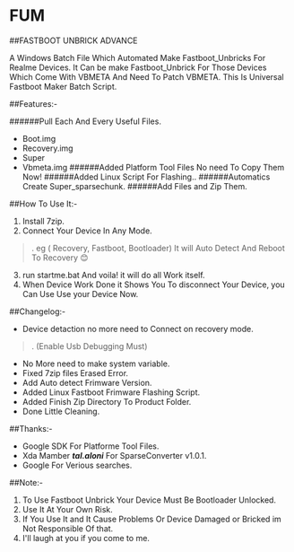 # FUM
##FASTBOOT UNBRICK ADVANCE


A Windows Batch File Which Automated Make Fastboot_Unbricks For Realme Devices. 
It Can be make Fastboot_Unbrick For Those Devices Which Come With VBMETA And Need To Patch VBMETA. 
This Is Universal Fastboot Maker Batch Script. 

##Features:-

######Pull Each And Every Useful Files.
- Boot.img
- Recovery.img
- Super
- Vbmeta.img
######Added Platform Tool Files No need To Copy Them Now!
######Added Linux Script For Flashing..
######Automatics Create Super_sparsechunk.
######Add Files and Zip Them.

##How To Use It:-

1. Install 7zip.
2. Connect Your Device In Any Mode. 
>. eg ( Recovery, Fastboot, Bootloader) It will Auto Detect And Reboot To Recovery 😊
3. run startme.bat And voila! it will do all Work itself.
4. When Device Work Done it Shows You To disconnect Your Device, you Can Use Use your Device Now.

##Changelog:-
- Device detaction no more need to Connect on recovery mode. 
>. (Enable Usb Debugging Must)
- No More need to make system variable.
- Fixed 7zip files Erased Error.
- Add Auto detect Frimware Version.
- Added Linux Fastboot Frimware Flashing Script.
- Added Finish Zip Directory To Product Folder. 
- Done Little Cleaning.

##Thanks:-

- Google SDK For Platforme Tool Files.
- Xda Mamber **_tal.aloni_** For SparseConverter v1.0.1.
- Google For Verious searches.

##Note:-
1. To Use Fastboot Unbrick Your Device Must Be Bootloader Unlocked.
2. Use It At Your Own Risk.
3. If You Use It and It Cause Problems Or Device Damaged or Bricked im Not Responsible Of that.
4. I'll laugh at you if you come to me.